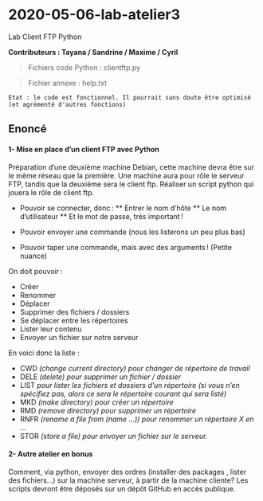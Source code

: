 # 2020-05-06-lab-atelier3
Lab Client FTP Python

**Contributeurs : Tayana / Sandrine / Maxime / Cyril**


> Fichiers code Python : clientftp.py

> Fichier annexe : help.txt


``Etat : le code est fonctionnel. Il pourrait sans doute être optimisé (et agrémenté d'autres fonctions)``

## Enoncé

#### 1- Mise en place d’un client FTP avec Python

Préparation d’une deuxième machine Debian, cette machine devra être sur le même réseau que la première. Une machine aura pour rôle le serveur FTP, tandis que la deuxième sera le client ftp. Réaliser un script python qui jouera le rôle de client ftp.

* Pouvoir se connecter, donc :
** Entrer le nom d’hôte
** Le nom d’utilisateur
** Et le mot de passe, très important !

* Pouvoir envoyer une commande (nous les listerons un peu plus bas)
* Pouvoir taper une commande, mais avec des arguments ! (Petite nuance)


On doit pouvoir :
* Créer
* Renommer
* Déplacer
* Supprimer des fichiers / dossiers
* Se déplacer entre les répertoires
* Lister leur contenu
* Envoyer un fichier sur notre serveur

En voici donc la liste :
* CWD *(change current directory) pour changer de répertoire de travail*
* DELE *(delete) pour supprimer un fichier / dossier*
* LIST *pour lister les fichiers et dossiers d’un répertoire (si vous n’en spécifiez pas, alors ce sera le répertoire courant qui sera listé)*
* MKD *(make directory) pour créer un répertoire*
* RMD *(remove directory) pour supprimer un répertoire*
* RNFR *(rename a file from (name …)) pour renommer un répertoire X en …*
* STOR *(store a file) pour envoyer un fichier sur le serveur.*

#### 2- Autre atelier en bonus
Comment, via python, envoyer des ordres (installer des packages , lister des fichiers…) sur la machine serveur, à partir de la machine cliente? Les scripts devront être déposés sur un dépôt GitHub en accès publique.
